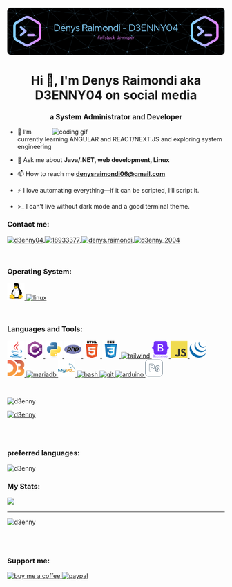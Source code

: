 ![Header](github-header-image.png)

<h1 align="center">Hi 👋, I'm Denys Raimondi aka D3ENNY04 on social media</h1>
<h3 align="center">a System Administrator and Developer</h3>

<img align="right" alt="coding gif" width="400" src="https://tenor.com/view/coding-gif-24625099.gif">

- 🌱 I’m currently learning ANGULAR and REACT/NEXT.JS and exploring system engineering

- 💬 Ask me about **Java/.NET, web development, Linux**

- 📫 How to reach me **denysraimondi06@gmail.com**

- ⚡ I love automating everything—if it can be scripted, I’ll script it.
  
- \>_ I can’t live without dark mode and a good terminal theme.

<h3 align="left">Contact me:</h3>
<p align="left">
    <a href="https://twitter.com/d3enny04" target="blank">
        <img align="center" src="https://raw.githubusercontent.com/rahuldkjain/github-profile-readme-generator/master/src/images/icons/Social/twitter.svg" alt="d3enny04" height="30" width="40" />
    </a>
    <a href="https://stackoverflow.com/users/18933377" target="blank">
        <img align="center" src="https://raw.githubusercontent.com/rahuldkjain/github-profile-readme-generator/master/src/images/icons/Social/stack-overflow.svg" alt="18933377" height="30" width="40" />
    </a>
    <a href="https://fb.com/denys.raimondi" target="blank">
        <img align="center" src="https://raw.githubusercontent.com/rahuldkjain/github-profile-readme-generator/master/src/images/icons/Social/facebook.svg" alt="denys.raimondi" height="30" width="40" />
    </a>
    <a href="https://instagram.com/d3enny_2004" target="blank">
        <img align="center" src="https://raw.githubusercontent.com/rahuldkjain/github-profile-readme-generator/master/src/images/icons/Social/instagram.svg" alt="d3enny_2004" height="30" width="40" />
    </a>
</p>

<br>

<h3 align="left"> Operating System: </h3>
<p align="left">
    <a href="https://www.linux.org/" target="_blank" rel="noreferrer">
        <img src="https://raw.githubusercontent.com/devicons/devicon/master/icons/linux/linux-original.svg" alt="linux" width="40" height="40"/>
    </a>
    <a href="https://archlinux.org" target="_blank" rel="noreferrer">
        <img src="https://raw.githubusercontent.com/gilbarbara/logos/main/logos/archlinux.svg" alt="linux" width="40" height="40"/>
    </a>
</p>

<br>

<h3 align="left">Languages and Tools:</h3>
<p align="left">
    <a href="https://www.java.com" target="_blank" rel="noreferrer">
        <img src="https://raw.githubusercontent.com/devicons/devicon/master/icons/java/java-original.svg" alt="java" width="40" height="40"/>
    </a>
    <a href="https://www.w3schools.com/cs/" target="_blank" rel="noreferrer">
        <img src="https://raw.githubusercontent.com/devicons/devicon/master/icons/csharp/csharp-original.svg" alt="csharp" width="40" height="40"/>
    </a>
    <a href="https://www.python.org" target="_blank" rel="noreferrer">
        <img src="https://raw.githubusercontent.com/devicons/devicon/master/icons/python/python-original.svg" alt="python" width="40" height="40"/>
    </a>
    <a href="https://www.php.net" target="_blank" rel="noreferrer">
        <img src="https://raw.githubusercontent.com/devicons/devicon/master/icons/php/php-original.svg" alt="php" width="40" height="40"/>
    </a>
    <a href="https://www.w3.org/html/" target="_blank" rel="noreferrer">
        <img src="https://raw.githubusercontent.com/devicons/devicon/master/icons/html5/html5-original-wordmark.svg" alt="html5" width="40" height="40"/>
    </a>
    <a href="https://www.w3schools.com/css/" target="_blank" rel="noreferrer">
        <img src="https://raw.githubusercontent.com/devicons/devicon/master/icons/css3/css3-original-wordmark.svg" alt="css3" width="40" height="40"/>
    </a>
    <a href="https://tailwindcss.com/" target="_blank" rel="noreferrer">
        <img src="https://www.vectorlogo.zone/logos/tailwindcss/tailwindcss-icon.svg" alt="tailwind" width="40" height="40"/>
    </a>
    <a href="https://getbootstrap.com" target="_blank" rel="noreferrer">
        <img src="https://raw.githubusercontent.com/devicons/devicon/master/icons/bootstrap/bootstrap-plain-wordmark.svg" alt="bootstrap" width="40" height="40"/>
    </a>
    <a href="https://developer.mozilla.org/en-US/docs/Web/JavaScript" target="_blank" rel="noreferrer">
        <img src="https://raw.githubusercontent.com/devicons/devicon/master/icons/javascript/javascript-original.svg" alt="javascript" width="40" height="40"/>
    </a>
    <a href="https://jquery.com" target="_blank" rel="noreferrer">
        <img src="https://raw.githubusercontent.com/devicons/devicon/master/icons/jquery/jquery-original.svg" alt="jquey" width="40" height="40"/>
    </a>
    <a href="https://d3js.org/" target="_blank" rel="noreferrer">
        <img src="https://raw.githubusercontent.com/devicons/devicon/master/icons/d3js/d3js-original.svg" alt="d3js" width="40" height="40"/>
    </a>
    <a href="https://mariadb.org/" target="_blank" rel="noreferrer">
        <img src="https://www.vectorlogo.zone/logos/mariadb/mariadb-icon.svg" alt="mariadb" width="40" height="40"/>
    </a>
    <a href="https://www.mysql.com/" target="_blank" rel="noreferrer">
        <img src="https://raw.githubusercontent.com/devicons/devicon/master/icons/mysql/mysql-original-wordmark.svg" alt="mysql" width="40" height="40"/>
    </a>
    <a href="https://www.gnu.org/software/bash/" target="_blank" rel="noreferrer">
        <img src="https://www.vectorlogo.zone/logos/gnu_bash/gnu_bash-icon.svg" alt="bash" width="40" height="40"/>
    </a>
    <a href="https://git-scm.com/" target="_blank" rel="noreferrer">
        <img src="https://www.vectorlogo.zone/logos/git-scm/git-scm-icon.svg" alt="git" width="40" height="40"/>
    </a>
    <a href="https://www.arduino.cc/" target="_blank" rel="noreferrer">
        <img src="https://cdn.worldvectorlogo.com/logos/arduino-1.svg" alt="arduino" width="40" height="40"/>
    </a>
    <a href="https://www.photoshop.com/en" target="_blank" rel="noreferrer">
        <img src="https://raw.githubusercontent.com/devicons/devicon/master/icons/photoshop/photoshop-line.svg" alt="photoshop" width="40" height="40"/>
    </a> 
</p>

<br>

<p align="left"> <img src="https://komarev.com/ghpvc/?username=d3enny&label=Profile%20views&color=0e75b6&style=flat" alt="d3enny" /></p>
<a href="https://github.com/ryo-ma/github-profile-trophy">
    <img src="https://github-profile-trophy.vercel.app/?username=d3enny&theme=dark" alt="d3enny" />
</a>

<br><br>

<h3 align="left"> preferred languages:</h3>
<img src="https://github-readme-stats.vercel.app/api/top-langs?username=d3enny&show_icons=true&locale=it&layout=compact&theme=dark" alt="d3enny" />

<br>

<h3 alig="left">My Stats:</h3>
<img src="https://github-readme-stats.vercel.app/api?username=D3ENNY&show_icons=true&theme=dark"/>
<hr>
<img src="https://github-readme-streak-stats.herokuapp.com/?user=d3enny&theme=dark" alt="d3enny" />

<br><br>

<h3 align="left">Support me:</h3>
<p>
    <a href="https://www.buymeacoffee.com/D3ENNY">
        <img src="https://cdn.buymeacoffee.com/buttons/v2/default-yellow.png" height="50" width="210" alt="buy me a coffee" />
    </a>
    <a href="paypal.me/denysraimondi">
        <img src="https://raw.githubusercontent.com/andreostrovsky/donate-with-paypal/master/blue.svg" alt="paypal" height="50">
</p>

